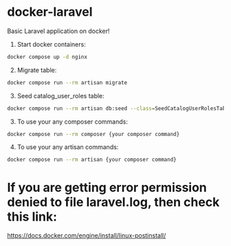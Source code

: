 # docker-laravel
Basic Laravel application on docker!

1. Start docker containers:
```bash
docker compose up -d nginx
```

2. Migrate table:
```bash
docker compose run --rm artisan migrate
```

3. Seed catalog_user_roles table:
```bash
docker compose run --rm artisan db:seed --class=SeedCatalogUserRolesTable
```

3. To use your any composer commands:
```bash
docker compose run --rm composer {your composer command}
```

4. To use your any artisan commands:
```bash
docker compose run --rm artisan {your composer command}
```

# If you are getting error permission denied to file laravel.log, then check this link:

https://docs.docker.com/engine/install/linux-postinstall/
